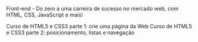 Front-end - Do zero a uma carreira de sucesso no mercado web, com HTML, CSS, JavaScript e mais!



Curso de HTML5 e CSS3 parte 1: crie uma página da Web
Curso de HTML5 e CSS3 parte 2: posicionamento, listas e navegação
